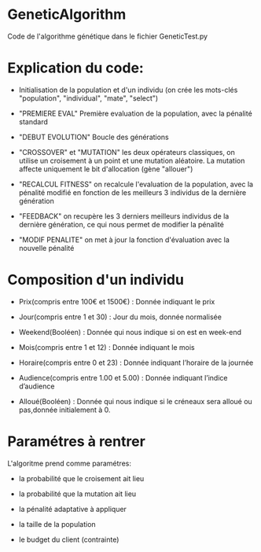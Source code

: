 # GeneticAlgorithm
Code de l'algorithme génétique dans le fichier GeneticTest.py

# Explication du code:

- Initialisation de la population et d'un individu (on crée les mots-clés "population", "individual", "mate", "select")

- "PREMIERE EVAL" Première evaluation de la population, avec la pénalité standard

- "DEBUT EVOLUTION" Boucle des générations

- "CROSSOVER" et "MUTATION" les deux opérateurs classiques, on utilise un croisement à un point et une mutation aléatoire. La mutation affecte uniquement le bit d'allocation (gène "allouer")
  
- "RECALCUL FITNESS" on recalcule l'evaluation de la population, avec la pénalité modifié en fonction de les meilleurs 3 individus de la dernière génération

- "FEEDBACK" on recupère les 3 derniers meilleurs individus de la dernière génération, ce qui nous permet de modifier la pénalité

- "MODIF PENALITE" on met à jour la fonction d'évaluation avec la nouvelle pénalité 

# Composition d'un individu

- Prix(compris entre 100€ et 1500€) : Donnée indiquant le prix

- Jour(compris entre 1 et 30) : Jour du mois, donnée normalisée

- Weekend(Booléen) : Donnée qui nous indique si on est en week-end

- Mois(compris entre 1 et 12) : Donnée indiquant le mois

- Horaire(compris entre 0 et 23) : Donnée indiquant l’horaire de la journée

- Audience(compris entre 1.00 et 5.00) : Donnée indiquant l’indice d’audience

- Alloué(Booléen) : Donnée qui nous indique si le créneaux sera alloué ou pas,donnée initialement à 0.


# Paramétres à rentrer

L'algoritme prend comme paramétres: 

- la probabilité que le croisement ait lieu

- la probabilité que la mutation ait lieu

- la pénalité adaptative à appliquer 

- la taille de la population

- le budget du client (contrainte)
